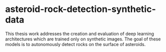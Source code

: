 # asteroid-rock-detection-synthetic-data
This thesis work addresses the creation and evaluation of deep learning architectures which are trained only on synthetic images. The goal of these models is to autonomously detect rocks on the surface of asteroids.

